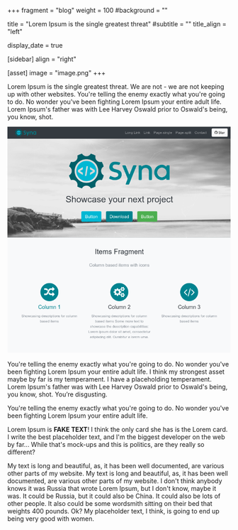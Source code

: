 +++
fragment = "blog"
weight = 100
#background = ""

title = "Lorem Ipsum is the single greatest threat"
#subtitle = ""
title_align = "left"

display_date = true

[sidebar]
  align = "right"

[asset]
  image = "image.png"
+++

Lorem Ipsum is the single greatest threat. We are not - we are not keeping up with other websites. You're telling the enemy exactly what you're going to do. No wonder you've been fighting Lorem Ipsum your entire adult life. Lorem Ipsum's father was with Lee Harvey Oswald prior to Oswald's being, you know, shot.

![Screenshot of the demo](screenshot.png)

You're telling the enemy exactly what you're going to do. No wonder you've been fighting Lorem Ipsum your entire adult life. I think my strongest asset maybe by far is my temperament. I have a placeholding temperament. Lorem Ipsum's father was with Lee Harvey Oswald prior to Oswald's being, you know, shot. You’re disgusting.

You're telling the enemy exactly what you're going to do. No wonder you've been fighting Lorem Ipsum your entire adult life.

Lorem Ipsum is **FAKE TEXT**! I think the only card she has is the Lorem card. I write the best placeholder text, and I'm the biggest developer on the web by far... While that's mock-ups and this is politics, are they really so different?

My text is long and beautiful, as, it has been well documented, are various other parts of my website. My text is long and beautiful, as, it has been well documented, are various other parts of my website. I don't think anybody knows it was Russia that wrote Lorem Ipsum, but I don't know, maybe it was. It could be Russia, but it could also be China. It could also be lots of other people. It also could be some wordsmith sitting on their bed that weights 400 pounds. Ok? My placeholder text, I think, is going to end up being very good with women.
